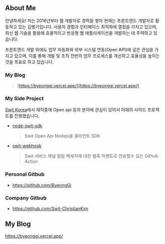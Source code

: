 ## About Me
안녕하세요! 저는 2016년부터 웹 개발자로 경력을 쌓아 현재는 프론트엔드 개발자로 활동하고 있는 김병기입니다. 
사용자 경험과 인터페이스 최적화에 열정을 가지고 있으며, 최신 웹 기술을 활용해 효율적이고
반응형 웹 애플리케이션을 개발하는 데 주력하고 있습니다.

프론트엔드 개발 외에도 업무 자동화와 외부 시스템 연동(Open API)에 깊은 관심을 가지고 있으며,
이를 통해 개발 및 조직 전반의 업무 프로세스를 개선하고 효율성을 높이는 것을 목표로 하고 있습니다.
  

### My Blog 
> [https://byeonggi.vercel.app/](https://byeonggi.vercel.app/)


### My Side Project 

[Swit Korea](https://swit.io/)에서 재직중에 Open api 등의 분야에 관심이 있어서
아래의 사이드 프로젝트를 진행했습니다.

- [node-swit-sdk](https://github.com/Swit-ChristianKim/node-swit-sdk)
  > Swit Open Api Nodejs용 클라언트 SDK
- [swit-webhook](https://github.com/Swit-ChristianKim/swit-webhook)
  > Swit 서비스 채널 알람 메세지에 대한 웹훅 이벤트로 전송할수 있는 Github Action

   
### Personal Gitbub
- https://github.com/ByeongGi

### Company Gitbub
- https://github.com/Swit-ChristianKim

  
## My Blog
https://byeonggi.vercel.app/
